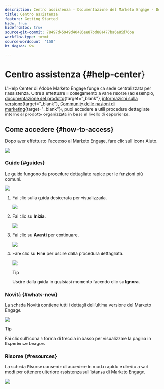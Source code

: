 ```yaml
---
description: Centro assistenza - Documentazione del Marketo Engage - Documentazione del prodotto
title: Centro assistenza
feature: Getting Started
hide: true
hidefromtoc: true
source-git-commit: 78497d45949d40486ee87bd888477ba6a85d76ba
workflow-type: tm+mt
source-wordcount: '158'
ht-degree: 5%

---
```


# Centro assistenza {#help-center}

L&#39;Help Center di Adobe Marketo Engage funge da sede centralizzata per l&#39;assistenza. Oltre a effettuare il collegamento a varie risorse (ad esempio, [documentazione del prodotto](/help/marketo/home.md){target="_blank"}, [informazioni sulla versione](/help/marketo/release-notes/current.md){target="_blank"}, [Community delle nazioni di marketing](https://nation.marketo.com/){target="_blank"}), puoi accedere a utili procedure dettagliate interne al prodotto organizzate in base al livello di esperienza.

## Come accedere {#how-to-access}

Dopo aver effettuato l&#39;accesso al Marketo Engage, fare clic sull&#39;icona Aiuto.

![](assets/help-center-1.png)

### Guide {#guides}

Le guide fungono da procedure dettagliate rapide per le funzioni più comuni.

![](assets/help-center-2.png)

1. Fai clic sulla guida desiderata per visualizzarla.

   ![](assets/help-center-3.png)

1. Fai clic su **Inizia**.

   ![](assets/help-center-4.png)

1. Fai clic su **Avanti** per continuare.

   ![](assets/help-center-5.png)

1. Fare clic su **Fine** per uscire dalla procedura dettagliata.

   ![](assets/help-center-6.png)

   >[!TIP]
   >
   >Uscire dalla guida in qualsiasi momento facendo clic su **Ignora**.

### Novità {#whats-new}

La scheda Novità contiene tutti i dettagli dell’ultima versione del Marketo Engage.

![](assets/help-center-7.png)

>[!TIP]
>
>Fai clic sull’icona a forma di freccia in basso per visualizzare la pagina in Experience League.

### Risorse {#resources}

La scheda Risorse consente di accedere in modo rapido e diretto a vari modi per ottenere ulteriore assistenza sull’istanza di Marketo Engage.

![](assets/help-center-8.png)
